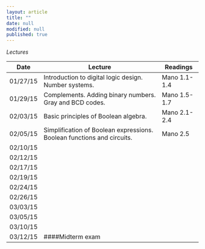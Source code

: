 ```yaml
---
layout: article
title: ""
date: null
modified: null
published: true
---
```


*Lectures*

Date | Lecture | Readings
--------- |---------- | --------- 
01/27/15 | Introduction to digital logic design. Number systems. | Mano 1.1-1.4
01/29/15 | Complements. Adding binary numbers. Gray and BCD codes. | Mano 1.5-1.7
02/03/15 | Basic principles of Boolean algebra. | Mano 2.1-2.4
02/05/15 | Simplification of Boolean expressions. Boolean functions and circuits. | Mano 2.5
02/10/15 ||
02/12/15 ||
02/17/15 ||
02/19/15 ||
02/24/15 ||
02/26/15 ||
03/03/15 ||
03/05/15 ||
03/10/15 ||
03/12/15 | ####Midterm exam
